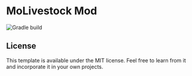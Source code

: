 # MoLivestock Mod
![Gradle build](https://github.com/natanfudge/fabric-example-mod-kotlin/workflows/Gradle%20build/badge.svg)

## License

This template is available under the MIT license. Feel free to learn from it and incorporate it in your own projects.
